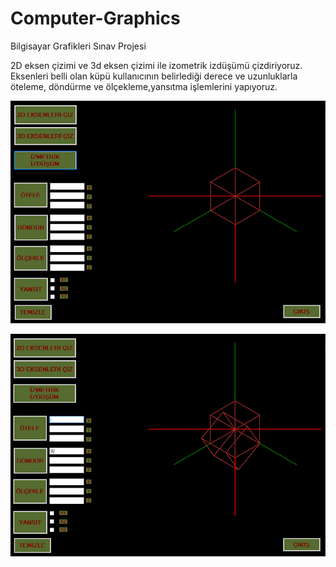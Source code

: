 # Computer-Graphics
Bilgisayar Grafikleri Sınav Projesi

2D eksen çizimi ve 3d eksen çizimi ile izometrik izdüşümü çizdiriyoruz.
Eksenleri belli olan küpü kullanıcının belirlediği derece ve uzunluklarla öteleme, döndürme ve ölçekleme,yansıtma işlemlerini yapıyoruz.

![bg](https://github.com/S-Oktay-Bicici/Computer-Graphics/blob/main/bg.PNG)

![bg1](https://github.com/S-Oktay-Bicici/Computer-Graphics/blob/main/bg1.PNG)
